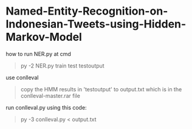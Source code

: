 # Named-Entity-Recognition-on-Indonesian-Tweets-using-Hidden-Markov-Model

how to run NER.py at cmd
> py -2 NER.py train test testoutput

use conlleval
> copy the HMM results in 'testoutput' to output.txt which is in the conlleval-master.rar file

run conlleval.py using this code:
> py -3 conlleval.py < output.txt
